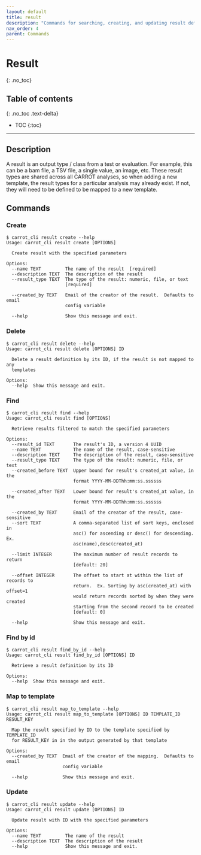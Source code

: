 ```yaml
---
layout: default
title: result
description: "Commands for searching, creating, and updating result definitions"
nav_order: 4
parent: Commands
---
```


# Result
{: .no_toc}

## Table of contents
{: .no_toc .text-delta}

* TOC
{:toc}

---

## Description

A result is an output type / class from a test or evaluation. For example, this can be a bam file, a TSV file, a single value, an image, etc. These result types are shared across all CARROT analyses, so when adding a new template, the result types for a particular analysis may already exist. If not, they will need to be defined to be mapped to a new template.

## Commands

### Create
```shell
$ carrot_cli result create --help
Usage: carrot_cli result create [OPTIONS]

  Create result with the specified parameters

Options:
  --name TEXT         The name of the result  [required]
  --description TEXT  The description of the result
  --result_type TEXT  The type of the result: numeric, file, or text
                      [required]

  --created_by TEXT   Email of the creator of the result.  Defaults to email
                      config variable

  --help              Show this message and exit.
```

### Delete
```shell
$ carrot_cli result delete --help
Usage: carrot_cli result delete [OPTIONS] ID

  Delete a result definition by its ID, if the result is not mapped to any
  templates

Options:
  --help  Show this message and exit.
```

### Find
```shell
$ carrot_cli result find --help
Usage: carrot_cli result find [OPTIONS]

  Retrieve results filtered to match the specified parameters

Options:
  --result_id TEXT       The result's ID, a version 4 UUID
  --name TEXT            The name of the result, case-sensitive
  --description TEXT     The description of the result, case-sensitive
  --result_type TEXT     The type of the result: numeric, file, or text
  --created_before TEXT  Upper bound for result's created_at value, in the
                         format YYYY-MM-DDThh:mm:ss.ssssss

  --created_after TEXT   Lower bound for result's created_at value, in the
                         format YYYY-MM-DDThh:mm:ss.ssssss

  --created_by TEXT      Email of the creator of the result, case-sensitive
  --sort TEXT            A comma-separated list of sort keys, enclosed in
                         asc() for ascending or desc() for descending.  Ex.
                         asc(name),desc(created_at)

  --limit INTEGER        The maximum number of result records to return
                         [default: 20]

  --offset INTEGER       The offset to start at within the list of records to
                         return.  Ex. Sorting by asc(created_at) with offset=1
                         would return records sorted by when they were created
                         starting from the second record to be created
                         [default: 0]

  --help                 Show this message and exit.

```

### Find by id
```shell
$ carrot_cli result find_by_id --help
Usage: carrot_cli result find_by_id [OPTIONS] ID

  Retrieve a result definition by its ID

Options:
  --help  Show this message and exit.

```

### Map to template
```shell
$ carrot_cli result map_to_template --help
Usage: carrot_cli result map_to_template [OPTIONS] ID TEMPLATE_ID RESULT_KEY

  Map the result specified by ID to the template specified by TEMPLATE_ID
  for RESULT_KEY in in the output generated by that template

Options:
  --created_by TEXT  Email of the creator of the mapping.  Defaults to email
                     config variable

  --help             Show this message and exit.
```

### Update
```shell
$ carrot_cli result update --help
Usage: carrot_cli result update [OPTIONS] ID

  Update result with ID with the specified parameters

Options:
  --name TEXT         The name of the result
  --description TEXT  The description of the result
  --help              Show this message and exit.
```